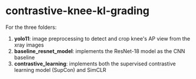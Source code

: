 # contrastive-knee-kl-grading

For the three folders:
1. **yolo11**: image preprocessing to detect and crop knee's AP view from the xray images
2. **baseline_resnet_model**: implements the ResNet-18 model as the CNN baseline
3. **contrastive_learning**: implements both the supervised contrastive learning model (SupCon) and SimCLR

